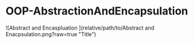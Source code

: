 # OOP-AbstractionAndEncapsulation
![Abstract and Encaspluation ](relative/path/to/Abstract and Enacpsulation.png?raw=true "Title")
